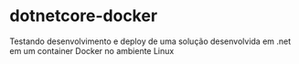 # dotnetcore-docker
Testando desenvolvimento e deploy de uma solução desenvolvida em .net em um container Docker no ambiente Linux
